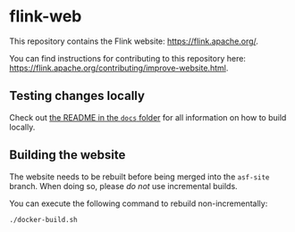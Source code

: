 # flink-web

This repository contains the Flink website: https://flink.apache.org/.

You can find instructions for contributing to this repository here: https://flink.apache.org/contributing/improve-website.html.

## Testing changes locally

Check out [the README in the `docs` folder](docs/README.md) for all information on how to build locally. 

## Building the website

The website needs to be rebuilt before being merged into the `asf-site` branch. When doing so, please *do not* use incremental builds. 

You can execute the following command to rebuild non-incrementally:

```bash
./docker-build.sh
```
